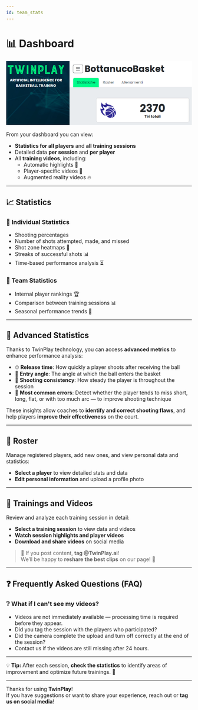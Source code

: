 ```yaml
---
id: team_stats
---
```


# 📊 Dashboard

![webapp-coach](/img/webapp-coach.png)

From your dashboard you can view:

- **Statistics for all players** and **all training sessions**
- Detailed data **per session** and **per player**
- All **training videos**, including:
  - Automatic highlights 🎥  
  - Player-specific videos 🏀  
  - Augmented reality videos 🔥  

---

## 📈 Statistics

### 🏀 **Individual Statistics**

- Shooting percentages
- Number of shots attempted, made, and missed
- Shot zone heatmaps 📍
- Streaks of successful shots 📊
- Time-based performance analysis ⏳

### 📢 **Team Statistics**

- Internal player rankings 🏆
- Comparison between training sessions 📊
- Seasonal performance trends 📅

---

## 🚀 **Advanced Statistics**

Thanks to TwinPlay technology, you can access **advanced metrics** to enhance performance analysis:

- ⏱ **Release time**: How quickly a player shoots after receiving the ball  
- 🎯 **Entry angle**: The angle at which the ball enters the basket  
- 🔄 **Shooting consistency**: How steady the player is throughout the session  
- 🎯 **Most common errors**: Detect whether the player tends to miss short, long, flat, or with too much arc — to improve shooting technique

These insights allow coaches to **identify and correct shooting flaws**, and help players **improve their effectiveness** on the court.

---

## 📌 Roster

Manage registered players, add new ones, and view personal data and statistics:

- **Select a player** to view detailed stats and data
- **Edit personal information** and upload a profile photo

---

## 🎥 Trainings and Videos

Review and analyze each training session in detail:

- **Select a training session** to view data and videos
- **Watch session highlights and player videos**
- **Download and share videos** on social media

> 🎯 If you post content, **tag @TwinPlay.ai**!  
> We’ll be happy to **reshare the best clips** on our page! 🚀  

---

## ❓ Frequently Asked Questions (FAQ)

### ❔ What if I can't see my videos?

- Videos are not immediately available — processing time is required before they appear.
- Did you tag the session with the players who participated?  
- Did the camera complete the upload and turn off correctly at the end of the session?  
- Contact us if the videos are still missing after 24 hours.

---

💡 **Tip:** After each session, **check the statistics** to identify areas of improvement and optimize future trainings. 🚀

---

Thanks for using **TwinPlay**!  
If you have suggestions or want to share your experience, reach out or **tag us on social media**!
